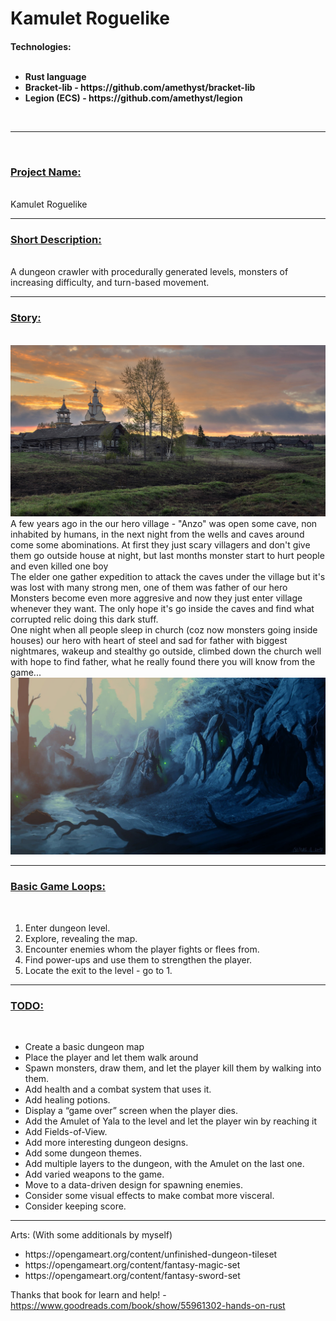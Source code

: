 # Kamulet Roguelike

<h4>Technologies:
<br/>
<br/>
<ul>
<li>Rust language
<li>Bracket-lib - https://github.com/amethyst/bracket-lib
<li>Legion (ECS) - https://github.com/amethyst/legion
</ul>

<br>
<hr/>
<br>

<p>
<u><b><h3>Project Name:</h3></b></u><br/> Kamulet Roguelike
<hr/>
<u><b><h3>Short Description:</h3></b></u> <br/>
A dungeon crawler with procedurally generated levels, monsters of increasing difficulty,
and turn-based movement.
<hr/>
<u><b><h3>Story:</h3></b></u><br/> 
<img src='./village.jpg'>
A few years ago in the our hero village - "Anzo" was open some cave, non inhabited by humans, in the next night from the wells and caves around come some abominations. At first they just scary villagers and don't give them go outside house at night, but last months monster start to hurt people and even killed one boy
<br>
The elder one gather expedition to attack the caves under the village but it's was lost with many strong men, one of them was father of our hero
<br>
Monsters become even more aggresive and now they just enter village whenever they want. The only hope it's go inside the caves and find what corrupted relic doing this dark stuff.
<br>
One night when all people sleep in church (coz now monsters going inside houses) our hero with heart of steel and sad for father with biggest nightmares, wakeup and stealthy go outside, climbed down the church well with hope to find father, what he really found there you will know from the game...
<br>
<img src='./cave.jpg'>

<hr/>
<u><b><h3>Basic Game Loops:</h3></b></u><br/> 
<ol>
<li>Enter dungeon level.
<li>Explore, revealing the map.
<li>Encounter enemies whom the player fights or flees from.
<li>Find power-ups and use them to strengthen the player.
<li>Locate the exit to the level - go to 1.
</ol>
<hr/>
<u><b><h3>TODO:</h3></b></u><br/> 
<ul>
<li>Create a basic dungeon map
<li>Place the player and let them walk around
<li>Spawn monsters, draw them, and let the player kill them by walking into them.
<li>Add health and a combat system that uses it.
<li>Add healing potions.
<li>Display a “game over” screen when the player dies.
<li>Add the Amulet of Yala to the level and let the player win by reaching it
<li>Add Fields-of-View.
<li>Add more interesting dungeon designs.
<li>Add some dungeon themes.
<li>Add multiple layers to the dungeon, with the Amulet on the last one.
<li>Add varied weapons to the game.
<li>Move to a data-driven design for spawning enemies.
<li>Consider some visual effects to make combat more visceral.
<li>Consider keeping score.

</ul>

</h3>
<hr>
Arts: (With some additionals by myself)
<ul>
<li>https://opengameart.org/content/unfinished-dungeon-tileset
<li>https://opengameart.org/content/fantasy-magic-set
<li>https://opengameart.org/content/fantasy-sword-set
</ul>

Thanks that book for learn and help! - https://www.goodreads.com/book/show/55961302-hands-on-rust